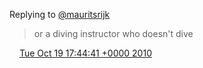 Replying to [@mauritsrijk](https://twitter.com/mauritsrijk/status/27770218461)

> or a diving instructor who doesn't dive

<img src="../../media/tweet.ico" width="12" /> [Tue Oct 19 17:44:41 +0000 2010](https://twitter.com/DromerDenker/status/27854523065)